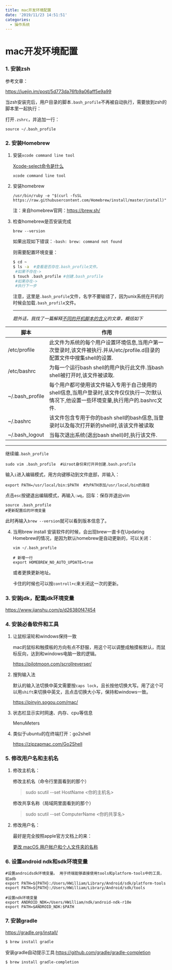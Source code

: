 ```yaml
---
title: mac开发环境配置
date: '2019/11/23 14:51:51'
categories:
  - 操作系统
---
```


# mac开发环境配置

### 1. 安装zsh

参考文章：

https://juejin.im/post/5d773da76fb9a06aff5e9a99

当zsh安装完后，用户目录的脚本`.bash_profile`不再被自动执行，需要放到zsh的脚本里一起执行：

打开`.zshrc`，并追加一行：

``` shell
source ~/.bash_profile
```



### 2. 安装Homebrew

1. 安装`xcode command line tool`

   [Xcode-select命令是什么](https://www.jianshu.com/p/bf6aa6f97fcb)

   ``` shell
   xcode command line tool
   ```

2. 安装homebrew

   ```shell
   /usr/bin/ruby -e "$(curl -fsSL https://raw.githubusercontent.com/Homebrew/install/master/install)"
   
   ```

   注：来自homebrew官网：https://brew.sh/

3. 检查homebrew是否安装完成

   ```shell
   brew --version
   ```

   如果出现如下错误：`-bash: brew: command not found`

   则需要配置环境变量：

   ```bash
   $ cd ~
   $ ls -a  #查看是否存在.bash_profile文件。
   	#如果不存在->
   $ touch .bash_profile #创建.bash_profile
   	#如果存在->
	#执行下一步
   ```
   
   注意，这里是`.bash_profile`文件，名字不要输错了，因为unix系统在开机的时候会加载`.bash_profile`文件。

   

   ---
   
   *题外话，我找了一篇解释[不同的开机脚本的含义](https://www.cnblogs.com/kevingrace/p/8072860.html)的文章，概括如下*
   
| 脚本            | 作用                                                         |
| --------------- | ------------------------------------------------------------ |
| /etc/profile    | 此文件为系统的每个用户设置环境信息,当用户第一次登录时,该文件被执行.并从/etc/profile.d目录的配置文件中搜集shell的设置. |
| /etc/bashrc     | 为每一个运行bash shell的用户执行此文件.当bash shell被打开时,该文件被读取. |
| ~/.bash_profile | 每个用户都可使用该文件输入专用于自己使用的shell信息,当用户登录时,该文件仅仅执行一次!默认情况下,他设置一些环境变量,执行用户的.bashrc文件. |
| ~/.bashrc       | 该文件包含专用于你的bash shell的bash信息,当登录时以及每次打开新的shell时,该该文件被读取 |
| ~/.bash_logout  | 当每次退出系统(退出bash shell)时,执行该文件.                 |

---

   

   继续编`.bash_profile`

   ```shell
   sudo vim .bash_profile  #以root身份来打开并创建.bash.profile
   ```

   输入`i`进入编辑模式，用方向键移动到文件底部，并输入：

   ```shell
   export PATH=/usr/local/bin:$PATH  #为PATH添加/usr/local/bin的路径
   ```

   点击`esc`按键退出编辑模式，再输入`:wq`，回车：保存并退出vim

   ``` shell
   source .bash_profile
   #更新配置后的环境变量
   ```

   此时再输入`brew --version`就可以看到版本信息了。

4. 当用brew install 安装软件的时候，会出现brew一直卡在Updating Homebrew的情况，是因为默认homebrew是自动更新的，可以关闭：

   ``` shell
   vim ~/.bash_profile
   
   # 新增一行
   export HOMEBREW_NO_AUTO_UPDATE=true
   ```

   或者更换更新地址。

   卡住的时候也可以按`controll+c`来关闭这一次的更新。

   



### 3. 安装jdk，配置jdk环境变量

https://www.jianshu.com/p/d26380f47454



### 4. 安装必备软件和工具

1. 让鼠标滚轮和windows保持一致

   mac的鼠标和触摸板的方向有点不舒服，用这个可以调整成触摸板默认，而鼠标反向，达到和windows电脑一致的逻辑。

   https://pilotmoon.com/scrollreverser/

2. 搜狗输入法

   默认的输入法切换中英文需要按`caps lock`，且长按他切换大写。用了这个可以用`shift`来切换中英文，且点击切换大小写，保持和windows一致。

   https://pinyin.sogou.com/mac/

3. 状态栏显示实时网速、内存、cpu等信息

   MenuMeters

4. 类似于ubuntu的在终端打开：go2shell

   https://zipzapmac.com/Go2Shell

### 5. 修改用户名和主机名

1. 修改主机名：

   修改主机名（命令行里面看到的那个）

   > sudo scutil --set HostName <你的主机名>

   修改共享名称（局域网里面看到的那个）

   > sudo scutil --set ComputerName <你的共享名>

2. 修改用户名：

   最好是完全按照apple官方文档上的来：

   [更改 macOS 用户帐户和个人文件夹的名称](https://support.apple.com/zh-cn/HT201548)



### 6. 设置android ndk和sdk环境变量

``` shell
#设置androidsdk环境变量。 用于终端能够直接使用tools和platform-tools中的工具，如adb
export PATH=${PATH}:/Users/HWilliam/Library/Android/sdk/platform-tools
export PATH=${PATH}:/Users/HWilliam/Library/Android/sdk/tools

#设置ndk环境变量
export ANDROID_NDK=/Users/HWilliam/ndk/android-ndk-r10e
export PATH=$ANDROID_NDK:$PATH
```



### 7. 安装gradle

https://gradle.org/install/

``` bash
$ brew install gradle
```



安装gradle自动提示工具:https://github.com/gradle/gradle-completion

``` bash
$ brew install gradle-completion
```


